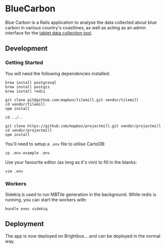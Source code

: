 # BlueCarbon

Blue Carbon is a Rails application to analyse the data collected about
blue carbon in various country's coastlines, as well as acting as an
admin interface for the [tablet data collection
tool](https://github.com/unepwcmc/BlueCarbonMobileNext).

## Development

### Getting Started

You will need the following dependencies installed:

```
brew install postgresql
brew install postgis
brew install redis

git clone git@github.com:mapbox/tilemill.git vendor/tilemill
cd vendor/tilemill
npm install

cd ../..

git clone https://github.com/mapbox/projectmill.git vendor/projectmill
cd vendor/projectmill
npm install
```

You'll need to setup a `.env` file to utilise CartoDB:

```
cp .env.example .env
```

Use your favourite editor (as long as it's vim) to fill in the blanks:

```
vim .env
```

### Workers

Sidekiq is used to run MBTile generation in the background. While redis
is running, you can start the workers with:

```
bundle exec sidekiq
```

## Deployment

The app is now deployed on Brightbox....and can be deployed in the normal way.
